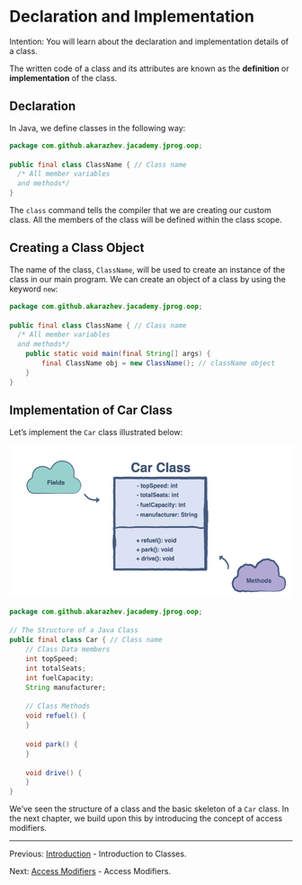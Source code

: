 # Declaration and Implementation

Intention: You will learn about the declaration and implementation details of a class.

The written code of a class and its attributes are known as the <b>definition</b> or <b>implementation</b> of the class.

## Declaration

In Java, we define classes in the following way:

```java
package com.github.akarazhev.jacademy.jprog.oop;

public final class ClassName { // Class name
  /* All member variables
  and methods*/
}
```

The `class` command tells the compiler that we are creating our custom class. All the members of the class will be 
defined within the class scope.

## Creating a Class Object

The name of the class, `ClassName`, will be used to create an instance of the class in our main program. 
We can create an object of a class by using the keyword `new`:

```java
package com.github.akarazhev.jacademy.jprog.oop;

public final class ClassName { // Class name
  /* All member variables
  and methods*/
    public static void main(final String[] args) {
        final ClassName obj = new ClassName(); // className object
    }
}
```

## Implementation of Car Class

Let’s implement the `Car` class illustrated below:

![alt text](../../etc/oop/car_class.png "Car Class")

```java
package com.github.akarazhev.jacademy.jprog.oop;

// The Structure of a Java Class
public final class Car { // Class name
    // Class Data members
    int topSpeed;
    int totalSeats;
    int fuelCapacity;
    String manufacturer;

    // Class Methods
    void refuel() {
    }

    void park() {
    }

    void drive() {
    }
}
```

We’ve seen the structure of a class and the basic skeleton of a `Car` class. In the next chapter, 
we build upon this by introducing the concept of access modifiers.

<hr>

Previous: [Introduction](introduction.md "Introduction to Classes") - Introduction to Classes.

Next: [Access Modifiers](modifiers.md "Access Modifiers") - Access Modifiers.

